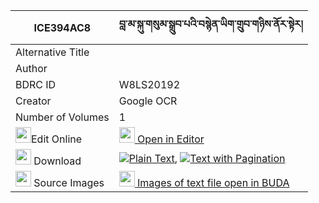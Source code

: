 |ICE394AC8|བླ་མ་སྐུ་གསུམ་སྒྲུབ་པའི་བསྙེན་ཡིག་གྲུབ་གཉིས་ནོར་སྟེར། 
| --- | --- 
|Alternative Title |
|Author | 
|BDRC ID | W8LS20192
|Creator | Google OCR
|Number of Volumes| 1
|<img width="25" src="https://img.icons8.com/color/25/000000/edit-property.png">Edit Online| [<img width="25" src="https://avatars.githubusercontent.com/u/45091458?s=200&v=4"> Open in Editor](http://editor.openpecha.org/ICE394AC8)
|<img width="25" src="https://img.icons8.com/fluent/48/000000/download-2.png"/>  Download | [![](https://img.icons8.com/color/20/000000/txt.png)Plain Text](https://github.com/Openpecha/ICE394AC8/releases/download/v1/lama_kusum_drubpa_i_nyen_yik_d_plain_ICE394AC8.zip), [![](https://img.icons8.com/color/20/000000/txt.png)Text with Pagination](https://github.com/Openpecha/ICE394AC8/releases/download/v1/lama_kusum_drubpa_i_nyen_yik_d_pages_ICE394AC8.zip)
|<img width="25" src="https://img.icons8.com/plasticine/100/000000/pictures-folder.png"/>  Source Images | [<img width="25" src="https://library.bdrc.io/icons/BUDA-small.svg"> Images of text file open in BUDA](https://library.bdrc.io/show/bdr:W8LS20192)